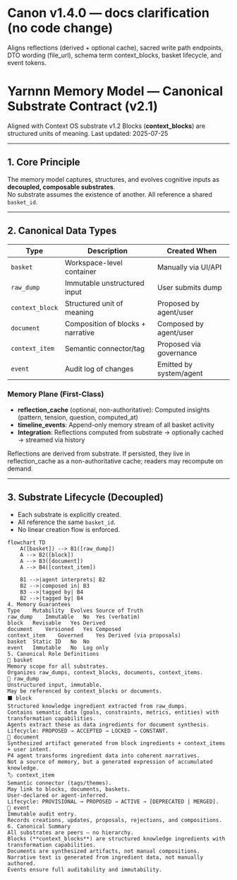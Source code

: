 # Canon v1.4.0 — docs clarification (no code change)
Aligns reflections (derived + optional cache), sacred write path endpoints, DTO wording (file_url), schema term context_blocks, basket lifecycle, and event tokens.

# Yarnnn Memory Model — Canonical Substrate Contract (v2.1)

Aligned with Context OS substrate v1.2
Blocks (**context_blocks**) are structured units of meaning.
Last updated: 2025-07-25

---

## 1. Core Principle

The memory model captures, structures, and evolves cognitive inputs as **decoupled, composable substrates**.  
No substrate assumes the existence of another. All reference a shared `basket_id`.

---

## 2. Canonical Data Types

| Type          | Description                          | Created When             |
| ------------- | ------------------------------------ | ------------------------ |
| `basket`      | Workspace-level container            | Manually via UI/API      |
| `raw_dump`    | Immutable unstructured input         | User submits dump        |
| `context_block`       | Structured unit of meaning           | Proposed by agent/user   |
| `document`    | Composition of blocks + narrative    | Composed by agent/user   |
| `context_item`| Semantic connector/tag               | Proposed via governance  |
| `event`       | Audit log of changes                 | Emitted by system/agent  |

### Memory Plane (First-Class)
- **reflection_cache** (optional, non-authoritative): Computed insights (pattern, tension, question, computed_at)
- **timeline_events**: Append-only memory stream of all basket activity
- **Integration**: Reflections computed from substrate → optionally cached → streamed via history

Reflections are derived from substrate. If persisted, they live in reflection_cache as a non-authoritative cache; readers may recompute on demand.

---

## 3. Substrate Lifecycle (Decoupled)

- Each substrate is explicitly created.  
- All reference the same `basket_id`.  
- No linear creation flow is enforced.

```mermaid
flowchart TD
    A([basket]) --> B1([raw_dump])
    A --> B2([block])
    A --> B3([document])
    A --> B4([context_item])

    B1 -->|agent interprets| B2
    B2 -->|composed in| B3
    B3 -->|tagged by| B4
    B2 -->|tagged by| B4
4. Memory Guarantees
Type	Mutability	Evolves	Source of Truth
raw_dump	Immutable	No	Yes (verbatim)
block	Revisable	Yes	Derived
document	Versioned	Yes	Composed
context_item	Governed	Yes	Derived (via proposals)
basket	Static ID	No	No
event	Immutable	No	Log only
5. Canonical Role Definitions
🧺 basket
Memory scope for all substrates.
Organizes raw_dumps, context_blocks, documents, context_items.
💭 raw_dump
Unstructured input, immutable.
May be referenced by context_blocks or documents.
⬛ block
Structured knowledge ingredient extracted from raw_dumps.
Contains semantic data (goals, constraints, metrics, entities) with transformation capabilities.
Agents extract these as data ingredients for document synthesis.
Lifecycle: PROPOSED → ACCEPTED → LOCKED → CONSTANT.
📄 document
Synthesized artifact generated from block ingredients + context_items + user intent.
P4 agent transforms ingredient data into coherent narratives.
Not a source of memory, but a generated expression of accumulated knowledge.
🏷️ context_item
Semantic connector (tags/themes).
May link to blocks, documents, baskets.
User-declared or agent-inferred.
Lifecycle: PROVISIONAL → PROPOSED → ACTIVE → [DEPRECATED | MERGED].
📜 event
Immutable audit entry.
Records creations, updates, proposals, rejections, and compositions.
6. Canonical Summary
All substrates are peers — no hierarchy.
Blocks (**context_blocks**) are structured knowledge ingredients with transformation capabilities.
Documents are synthesized artifacts, not manual compositions.
Narrative text is generated from ingredient data, not manually authored.
Events ensure full auditability and immutability.